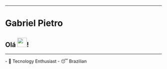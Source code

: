 ----------------------------------------------------------------------------------------------------------------
<h1>Gabriel Pietro</h1>
<h2>Olá <img src="https://raw.githubusercontent.com/kaueMarques/kaueMarques/master/hi.gif" width="30px">!</h2>
<hr>
- 🤖 Tecnology Enthusiast
- 😴 Brazilian

<!---
Gowtch/Gowtch is a ✨ special ✨ repository because its `README.md` (this file) appears on your GitHub profile.
You can click the Preview link to take a look at your changes.
--->

